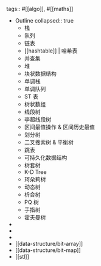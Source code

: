 tags:: #[[algo]], #[[maths]]

- Outline
  collapsed:: true
  - 栈
  - 队列
  - 链表
  - [[hashtable]] | 哈希表
  - 并查集
  - 堆
  - 块状数据结构
  - 单调栈
  - 单调队列
  - ST 表
  - 树状数组
  - 线段树
  - 李超线段树
  - 区间最值操作 & 区间历史最值
  - 划分树
  - 二叉搜索树 & 平衡树
  - 跳表
  - 可持久化数据结构
  - 树套树
  - K-D Tree
  - 珂朵莉树
  - 动态树
  - 析合树
  - PQ 树
  - 手指树
  - 霍夫曼树
-
-
-
- [[data-structure/bit-array]]
- [[data-structure/bit-map]]
- [[stl]]